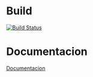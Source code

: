 # Build
[![Build Status](https://dev.azure.com/rodrigosanabria22/krosf/_apis/build/status/krosf-university.Modularidad?branchName=master)](https://dev.azure.com/rodrigosanabria22/krosf/_build/latest?definitionId=15&branchName=master)

# Documentacion
<a href="docs/main.pdf">Documentacion</a>

